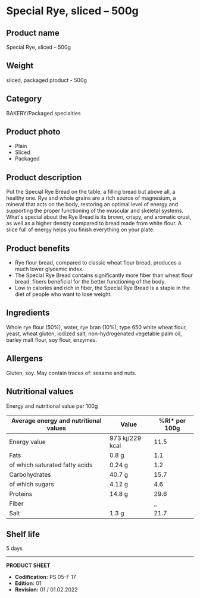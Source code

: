 # Special Rye, sliced – 500g

## Product name
Special Rye, sliced – 500g

## Weight
sliced, packaged product - 500g

## Category
BAKERY/Packaged specialties

## Product photo
- Plain
- Sliced
- Packaged

## Product description
Put the Special Rye Bread on the table, a filling bread but above all, a healthy one. Rye and whole grains are a rich source of magnesium, a mineral that acts on the body, restoring an optimal level of energy and supporting the proper functioning of the muscular and skeletal systems. What's special about the Rye Bread is its brown, crispy, and aromatic crust, as well as a higher density compared to bread made from white flour. A slice full of energy helps you finish everything on your plate.

## Product benefits
- Rye flour bread, compared to classic wheat flour bread, produces a much lower glycemic index.
- The Special Rye Bread contains significantly more fiber than wheat flour bread, fibers beneficial for the better functioning of the body.
- Low in calories and rich in fiber, the Special Rye Bread is a staple in the diet of people who want to lose weight.

## Ingredients
Whole rye flour (50%), water, rye bran (10%), type 650 white wheat flour, yeast, wheat gluten, iodized salt, non-hydrogenated vegetable palm oil, barley malt flour, soy flour, enzymes.

## Allergens
Gluten, soy. May contain traces of: sesame and nuts.

## Nutritional values
Energy and nutritional value per 100g

| Average energy and nutritional values | Value | %RI* per 100g |
|-----------------------------------------|-----------------|------------------|
| Energy value                            | 973 kj/229 kcal | 11.5             |
| Fats                                    | 0.8 g           | 1.1              |
| of which saturated fatty acids          | 0.24 g          | 1.2              |
| Carbohydrates                           | 40.7 g          | 15.7             |
| of which sugars                         | 4.12 g          | 4.6              |
| Proteins                                | 14.8 g          | 29.6             |
| Fiber                                   |                 | _                |
| Salt                                    | 1.3 g           | 21.7             |

## Shelf life
5 days

---
**PRODUCT SHEET**
- **Codification:** PS 05-F 17
- **Edition:** 01
- **Revision:** 01 / 01.02.2022